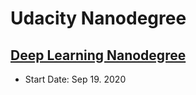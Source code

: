 # Udacity Nanodegree

## [Deep Learning Nanodegree](https://github.com/madigun697/udacity-nanodegree/tree/master/Deep%20Learning%20Nano%20Degree)

- Start Date: Sep 19. 2020

